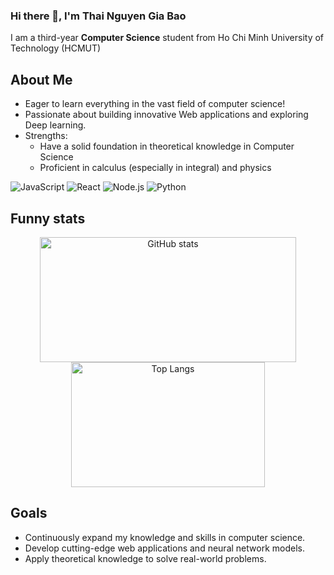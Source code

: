 ### Hi there 👋, I'm Thai Nguyen Gia Bao

I am a third-year **Computer Science** student from Ho Chi Minh University of Technology (HCMUT)

## About Me
- Eager to learn everything in the vast field of computer science!
- Passionate about building innovative Web applications and exploring Deep learning.
- Strengths:
  - Have a solid foundation in theoretical knowledge in Computer Science
  - Proficient in calculus (especially in integral) and physics
  
![JavaScript](https://img.shields.io/badge/JavaScript-ES6+-yellow)
![React](https://img.shields.io/badge/React-16.13.1-blue)
![Node.js](https://img.shields.io/badge/Node.js-12.18.3-green)
![Python](https://img.shields.io/badge/Python-3.8-blue)


## Funny stats
<p align="center">
   <img src="https://github-readme-stats.vercel.app/api?username=ThaiNguyenGiaBao&show_icons=true" alt="GitHub stats" height="200" width="410">
  <img src="https://github-readme-stats.vercel.app/api/top-langs/?username=ThaiNguyenGiaBao&layout=compact" alt="Top Langs" height="200" width="310">
</p>

## Goals
- Continuously expand my knowledge and skills in computer science.
- Develop cutting-edge web applications and neural network models.
- Apply theoretical knowledge to solve real-world problems.




